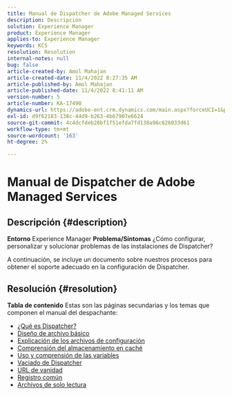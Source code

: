 ```yaml
---
title: Manual de Dispatcher de Adobe Managed Services
description: Descripción
solution: Experience Manager
product: Experience Manager
applies-to: Experience Manager
keywords: KCS
resolution: Resolution
internal-notes: null
bug: false
article-created-by: Amol Mahajan
article-created-date: 11/4/2022 8:27:35 AM
article-published-by: Amol Mahajan
article-published-date: 11/4/2022 8:41:11 AM
version-number: 5
article-number: KA-17490
dynamics-url: https://adobe-ent.crm.dynamics.com/main.aspx?forceUCI=1&pagetype=entityrecord&etn=knowledgearticle&id=aa983485-1a5c-ed11-9561-6045bd006704
exl-id: d9f62183-138c-44d9-b263-4b67907e6624
source-git-commit: 4c4dcfdeb28bf1f51efda7fd138a96c626033d61
workflow-type: tm+mt
source-wordcount: '163'
ht-degree: 2%

---
```


# Manual de Dispatcher de Adobe Managed Services

## Descripción {#description}

<b>Entorno</b>
Experience Manager
<b>Problema/Síntomas</b>
¿Cómo configurar, personalizar y solucionar problemas de las instalaciones de Dispatcher?

A continuación, se incluye un documento sobre nuestros procesos para obtener el soporte adecuado en la configuración de Dispatcher.


## Resolución {#resolution}

<b>Tabla de contenido</b>
Estas son las páginas secundarias y los temas que componen el manual del despachante:

- [¿Qué es Dispatcher?](https://experienceleague.adobe.com/docs/experience-cloud-kcs/kbarticles/KA-17911.html%3Flang%3Den)
- [Diseño de archivo básico](https://experienceleague.adobe.com/docs/experience-cloud-kcs/kbarticles/KA-17502.html%3Flang%3Den)
- [Explicación de los archivos de configuración](https://experienceleague.adobe.com/docs/experience-cloud-kcs/kbarticles/KA-17477.html%3Flang%3Den)
- [Comprensión del almacenamiento en caché](https://experienceleague.adobe.com/docs/experience-cloud-kcs/kbarticles/KA-17912.html%3Flang%3Den)
- [Uso y comprensión de las variables](https://experienceleague.adobe.com/docs/experience-cloud-kcs/kbarticles/KA-17487.html%3Flang%3Den)
- [Vaciado de Dispatcher](https://experienceleague.adobe.com/docs/experience-cloud-kcs/kbarticles/KA-17493.html%3Flang%3Den)
- [URL de vanidad](https://experienceleague.adobe.com/docs/experience-cloud-kcs/kbarticles/KA-17463.html%3Flang%3Den)
- [Registro común](https://experienceleague.adobe.com/docs/experience-cloud-kcs/kbarticles/KA-17914.html%3Flang%3Den)
- [Archivos de solo lectura](https://experienceleague.adobe.com/docs/experience-cloud-kcs/kbarticles/KA-17483.html%3Flang%3Den)
